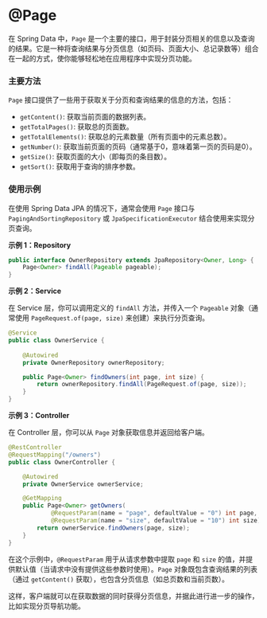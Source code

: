 # @Page

在 Spring Data 中，`Page` 是一个主要的接口，用于封装分页相关的信息以及查询的结果。它是一种将查询结果与分页信息（如页码、页面大小、总记录数等）组合在一起的方式，使你能够轻松地在应用程序中实现分页功能。

### 主要方法

`Page` 接口提供了一些用于获取关于分页和查询结果的信息的方法，包括：

- `getContent()`: 获取当前页面的数据列表。
- `getTotalPages()`: 获取总的页面数。
- `getTotalElements()`: 获取总的元素数量（所有页面中的元素总数）。
- `getNumber()`: 获取当前页面的页码（通常基于0，意味着第一页的页码是0）。
- `getSize()`: 获取页面的大小（即每页的条目数）。
- `getSort()`: 获取用于查询的排序参数。

### 使用示例

在使用 Spring Data JPA 的情况下，通常会使用 `Page` 接口与 `PagingAndSortingRepository` 或 `JpaSpecificationExecutor` 结合使用来实现分页查询。

**示例 1：Repository**

```java
public interface OwnerRepository extends JpaRepository<Owner, Long> {
    Page<Owner> findAll(Pageable pageable);
}
```

**示例 2：Service**

在 Service 层，你可以调用定义的 `findAll` 方法，并传入一个 `Pageable` 对象（通常使用 `PageRequest.of(page, size)` 来创建）来执行分页查询。

```java
@Service
public class OwnerService {
    
    @Autowired
    private OwnerRepository ownerRepository;

    public Page<Owner> findOwners(int page, int size) {
        return ownerRepository.findAll(PageRequest.of(page, size));
    }
}
```

**示例 3：Controller**

在 Controller 层，你可以从 `Page` 对象获取信息并返回给客户端。

```java
@RestController
@RequestMapping("/owners")
public class OwnerController {

    @Autowired
    private OwnerService ownerService;

    @GetMapping
    public Page<Owner> getOwners(
            @RequestParam(name = "page", defaultValue = "0") int page,
            @RequestParam(name = "size", defaultValue = "10") int size) {
        return ownerService.findOwners(page, size);
    }
}
```

在这个示例中，`@RequestParam` 用于从请求参数中提取 `page` 和 `size` 的值，并提供默认值（当请求中没有提供这些参数时使用）。`Page` 对象既包含查询结果的列表（通过 `getContent()` 获取），也包含分页信息（如总页数和当前页数）。

这样，客户端就可以在获取数据的同时获得分页信息，并据此进行进一步的操作，比如实现分页导航功能。